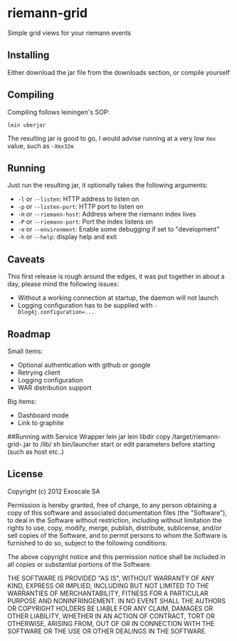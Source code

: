 # riemann-grid

Simple grid views for your riemann events

## Installing

Either download the jar file from the downloads section, or compile yourself

## Compiling

Compiling follows leiningen's SOP:

```
lein uberjar
```

The resulting jar is good to go, I would advise running at a very
low `Xmx` value, such as `-Xmx32m`

## Running

Just run the resulting jar, it optionally takes the
following arguments:

* `-l` or `--listen`: HTTP address to listen on
* `-p` or `--listen-port`: HTTP port to listen on
* `-H` or `--riemann-host`: Address where the riemann index lives
* `-P` or `--riemann-port`: Port the index listens on
* `-e` or `--environment`: Enable some debugging if set to "development"
* `-h` or `--help`: display help and exit

## Caveats

This first release is rough around the edges, it was 
put together in about a day, please mind the following
issues:

* Without a working connection at startup, the daemon will not launch
* Logging configuration has to be supplied with `-Dlog4j.configuration=...`

## Roadmap

Small items:

* Optional authentication with github or google
* Retrying client
* Logging configuration
* WAR distribution support

Big items:

* Dashboard mode
* Link to graphite

##Running with Service Wrapper
lein jar
lein libdir
copy <project-root>/target/riemann-grid-<version>.jar to <project-root>/lib/
sh bin/launcher start
or 
edit parameters before starting (such as host etc..)


## License

Copyright (c) 2012 Exoscale SA

Permission is hereby granted, free of charge, to any person obtaining
a copy of this software and associated documentation files (the
"Software"), to deal in the Software without restriction, including
without limitation the rights to use, copy, modify, merge, publish,
distribute, sublicense, and/or sell copies of the Software, and to
permit persons to whom the Software is furnished to do so, subject to
the following conditions:

The above copyright notice and this permission notice shall be
included in all copies or substantial portions of the Software.

THE SOFTWARE IS PROVIDED "AS IS", WITHOUT WARRANTY OF ANY KIND,
EXPRESS OR IMPLIED, INCLUDING BUT NOT LIMITED TO THE WARRANTIES OF
MERCHANTABILITY, FITNESS FOR A PARTICULAR PURPOSE AND
NONINFRINGEMENT. IN NO EVENT SHALL THE AUTHORS OR COPYRIGHT HOLDERS BE
LIABLE FOR ANY CLAIM, DAMAGES OR OTHER LIABILITY, WHETHER IN AN ACTION
OF CONTRACT, TORT OR OTHERWISE, ARISING FROM, OUT OF OR IN CONNECTION
WITH THE SOFTWARE OR THE USE OR OTHER DEALINGS IN THE SOFTWARE.
